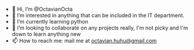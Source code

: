 - 👋 Hi, I’m @OctavianOcta
- 👀 I’m interested in anything that can be included in the IT department.
- 🌱 I’m currently learning python
- 💞️ I’m looking to collaborate on any projects really, I'm not picky and I'm down to learn anything new
- 📫 How to reach me: mail me at octavian.huhu@gmail.com

<!---
OctavianOcta/OctavianOcta is a ✨ special ✨ repository because its `README.md` (this file) appears on your GitHub profile.
You can click the Preview link to take a look at your changes.
--->
